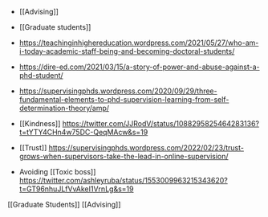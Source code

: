   - [[Advising]]
  - [[Graduate students]]

  - https://teachinginhighereducation.wordpress.com/2021/05/27/who-am-i-today-academic-staff-being-and-becoming-doctoral-students/
  - https://dire-ed.com/2021/03/15/a-story-of-power-and-abuse-against-a-phd-student/

  - https://supervisingphds.wordpress.com/2020/09/29/three-fundamental-elements-to-phd-supervision-learning-from-self-determination-theory/amp/

  - [[Kindness]]
    https://twitter.com/JJRodV/status/1088295825464283136?t=tYTY4CHn4w75DC-QeqMAcw&s=19

  - [[Trust]]
    https://supervisingphds.wordpress.com/2022/02/23/trust-grows-when-supervisors-take-the-lead-in-online-supervision/

  - Avoiding [[Toxic boss]]
    https://twitter.com/ashleyruba/status/1553009963215343620?t=GT96nhuJLfVvAkeI1VrnLg&s=19

[[Graduate Students]]
[[Advising]]